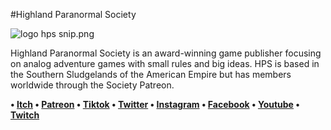 #Highland Paranormal Society

![logo hps snip.png](https://s3-us-west-2.amazonaws.com/secure.notion-static.com/472c5a8b-43e6-4517-8842-6631644d8370/logo_hps_snip.png)

Highland Paranormal Society is an award-winning game publisher focusing on analog adventure games with small rules and big ideas. HPS is based in the Southern Sludgelands of the American Empire but has members worldwide through the Society Patreon.

**• [Itch](https://natetreme.itch.io/)
• [Patreon](https://www.patreon.com/HPS)
• [Tiktok](https://www.tiktok.com/@highlandparanormal)
• [Twitter](https://twitter.com/NateTreme)
• [Instagram](https://www.instagram.com/natetreme/)
• [Facebook](https://www.facebook.com/HighlandParanormalSociety/)
• [Youtube](https://www.youtube.com/channel/UCQTbKeFRjz81J6fRp7ZR6WQ)
• [Twitch](https://www.twitch.tv/highlandparanormalsociety)**
